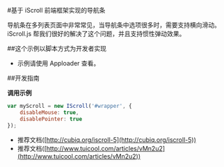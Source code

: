 #基于 iScroll 前端框架实现的导航条

导航条在多列表页面中非常常见，当导航条中选项很多时，需要支持横向滑动。
iScroll.js 帮我们很好的解决了这个问题，并且支持惯性弹动效果。

##这个示例以脚本方式为开发者实现

* 示例请使用 Apploader 查看。

##开发指南

**调用示例**

```js
var myScroll = new IScroll('#wrapper', {
    disableMouse: true,
    disablePointer: true
});
```

* 推荐文档([http://cubiq.org/iscroll-5](http://cubiq.org/iscroll-5))
* 推荐文档([http://www.tuicool.com/articles/vMn2u2](http://www.tuicool.com/articles/vMn2u2))
